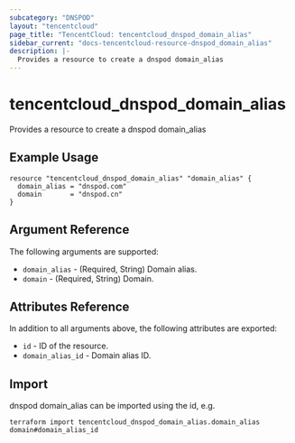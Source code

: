 ```yaml
---
subcategory: "DNSPOD"
layout: "tencentcloud"
page_title: "TencentCloud: tencentcloud_dnspod_domain_alias"
sidebar_current: "docs-tencentcloud-resource-dnspod_domain_alias"
description: |-
  Provides a resource to create a dnspod domain_alias
---
```


# tencentcloud_dnspod_domain_alias

Provides a resource to create a dnspod domain_alias

## Example Usage

```hcl
resource "tencentcloud_dnspod_domain_alias" "domain_alias" {
  domain_alias = "dnspod.com"
  domain       = "dnspod.cn"
}
```

## Argument Reference

The following arguments are supported:

* `domain_alias` - (Required, String) Domain alias.
* `domain` - (Required, String) Domain.

## Attributes Reference

In addition to all arguments above, the following attributes are exported:

* `id` - ID of the resource.
* `domain_alias_id` - Domain alias ID.


## Import

dnspod domain_alias can be imported using the id, e.g.

```
terraform import tencentcloud_dnspod_domain_alias.domain_alias domain#domain_alias_id
```

